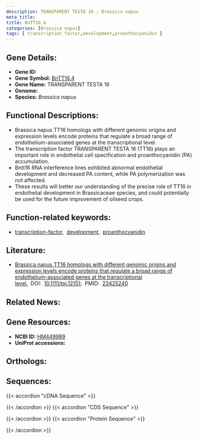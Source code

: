 ```yaml
---
description: TRANSPARENT TESTA 16 ; Brassica napus
meta_title:
title: BnTT16.4
categories: [Brassica napus]
tags: [ transcription factor,development,proanthocyanidin ]
---
```


## Gene Details:
- **Gene ID:** []()
- **Gene Symbol:** <u>BnTT16.4</u>
- **Gene Name:** TRANSPARENT TESTA 16
- **Genome:** []()
- **Species:** *Brassica napus*

## Functional Descriptions:
   - Brassica napus TT16 homologs with different genomic origins and expression levels encode proteins that regulate a broad range of endothelium-associated genes at the transcriptional level.
   - The transcription factor TRANSPARENT TESTA 16 (TT16) plays an important role in endothelial cell specification and proanthocyanidin (PA) accumulation.
   - Bntt16 RNA interference lines exhibited abnormal endothelial development and decreased PA content, while PA polymerization was not affected.
   - These results will better our understanding of the precise role of TT16 in endothelial development in Brassicaceae species, and could potentially be used for the future improvement of oilseed crops.

## Function-related keywords:
   - [transcription-factor](/tags/transcription-factor/),&nbsp;&nbsp;[development](/tags/development/),&nbsp;&nbsp;[proanthocyanidin](/tags/proanthocyanidin/)

## Literature:
   - [Brassica napus TT16 homologs with different genomic origins and expression levels encode proteins that regulate a broad range of endothelium-associated genes at the transcriptional level.](https://doi.org/10.1111/tpj.12151)&nbsp;&nbsp;DOI:&nbsp;&nbsp;[10.1111/tpj.12151](https://doi.org/10.1111/tpj.12151);&nbsp;&nbsp;PMID:&nbsp;&nbsp;[23425240](https://pubmed.ncbi.nlm.nih.gov/23425240/)

## Related News:

## Gene Resources:
- **NCBI ID:**  [HM449989](https://www.ncbi.nlm.nih.gov/gene/?term=HM449989)
- **UniProt accessions:**  [](https://www.uniprot.org/uniprotkb//entry)

## Orthologs:

## Sequences:
{{< accordion "cDNA Sequence" >}}

{{< /accordion >}}
{{< accordion "CDS Sequence" >}}

{{< /accordion >}}
{{< accordion "Protein Sequence" >}}

{{< /accordion >}}
